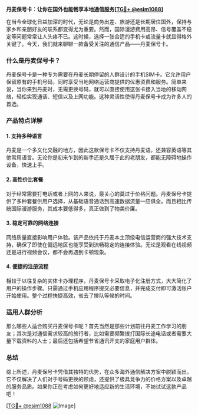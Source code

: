 **丹麦保号卡：让你在国外也能畅享本地通信服务[[TG💪+ @esim1088](https://t.me/s/esim1088)]**

在当今全球化日益加深的时代，无论是商务出差、旅游还是长期居住国外，保持与家乡和亲朋好友的联系都变得尤为重要。然而，国际漫游费用高昂、信号覆盖不稳定等问题常常让人头疼不已。这时候，选择一张合适的手机卡或流量卡就显得格外关键了。今天，我们就来聊聊一款备受关注的通信产品——丹麦保号卡。

### 什么是丹麦保号卡？

丹麦保号卡是一种专为需要在丹麦长期停留的人群设计的手机SIM卡。它允许用户保留原有的手机号码，同时享受当地网络运营商提供的优惠资费和服务。简单来说，当你来到丹麦时，无需更换号码，就可以直接使用这张卡接入当地的移动网络，轻松实现通话、短信以及上网功能。这种灵活性使得丹麦保号卡成为许多人的首选。

### 产品特点详解

#### 1. **支持多种语言**
   丹麦是一个多文化交融的地方，因此这款保号卡不仅支持丹麦语，还兼容英语等其他常用语言。无论你是初来乍到的新手还是久居于此的老朋友，都能无障碍地操作设备，快速上手。

#### 2. **高性价比套餐**
   对于经常需要打电话或者上网的人来说，最关心的莫过于价格问题。丹麦保号卡提供了多种套餐供用户选择，从基础语音通话到高速数据流量一应俱全。而且相比传统国际漫游服务，其成本要低得多，真正做到了物美价廉。

#### 3. **稳定可靠的网络连接**
   网络质量直接影响用户体验。该产品依托于丹麦本土顶级电信运营商的强大技术支持，确保了即使在偏远地区也能享受到流畅稳定的连接体验。无论是观看在线视频还是进行视频会议，都不会再遇到卡顿现象。

#### 4. **便捷的注册流程**
   相较于以往复杂的实体卡办理程序，丹麦保号卡采取电子化注册方式，大大简化了用户的操作步骤。只需通过手机应用程序提交必要信息，并完成支付即可激活账户开始使用。整个过程快捷高效，省去了排队等候的时间。

### 适用人群分析

那么哪些人适合购买丹麦保号卡呢？首先当然是那些计划前往丹麦工作学习的朋友；其次是对通信需求较高的旅行者，比如需要频繁拨打国际长途电话或者需要大量下载资料的人士；最后还包括希望节省通讯开支的家庭用户群体。

### 总结

综上所述，丹麦保号卡凭借其独特的优势，在众多海外通信解决方案中脱颖而出。它不仅解决了人们对于号码更换的顾虑，还提供了极具竞争力的价格方案以及卓越的服务品质。如果你正在考虑如何更好地适应新的生活环境，不妨试试这款产品吧！

[[TG💪+ @esim1088](https://t.me/s/esim1088) ![Image](https://i.postimg.cc/4NQfJmqS/Snipaste-2025-05-13-00-14-12.png)]